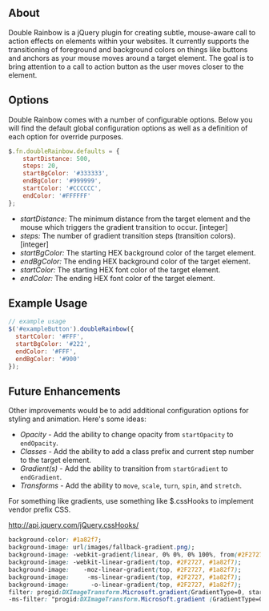 ## About ##

Double Rainbow is a jQuery plugin for creating subtle, mouse-aware call to action effects on elements within your websites.
It currently supports the transitioning of foreground and background colors on things like buttons and anchors as your mouse
moves around a target element. The goal is to bring attention to a call to action button as the user moves closer to the element.

## Options ##

Double Rainbow comes with a number of configurable options. Below you will find the default global configuration options as well as a definition of each option for override purposes.

```js
$.fn.doubleRainbow.defaults = {
    startDistance: 500,
    steps: 20,
    startBgColor: '#333333',
    endBgColor: '#999999',
    startColor: '#CCCCCC',
    endColor: '#FFFFFF'
};
```

* _startDistance:_ The minimum distance from the target element and the mouse which triggers the gradient transition to occur. [integer]
* _steps:_ The number of gradient transition steps (transition colors). [integer]
* _startBgColor:_ The starting HEX background color of the target element. 
* _endBgColor:_ The ending HEX background color of the target element.
* _startColor:_ The starting HEX font color of the target element.
* _endColor:_ The ending HEX font color of the target element.

## Example Usage ##

```javascript
// example usage
$('#exampleButton').doubleRainbow({
  startColor: '#FFF',
  startBgColor: '#222',
  endColor: '#FFF',
  endBgColor: '#900'
});
```

## Future Enhancements ##

Other improvements would be to add additional configuration options for styling and animation. Here's some ideas:

* _Opacity_ - Add the ability to change opacity from `startOpacity` to `endOpacity`.
* _Classes_ - Add the ability to add a class prefix and current step number to the target element.
* _Gradient(s)_ - Add the ability to transition from `startGradient` to `endGradient`.
* _Transforms_ - Add the ability to `move`, `scale`, `turn`, `spin`, and `stretch`.

For something like gradients, use something like $.cssHooks to implement vendor prefix CSS.

http://api.jquery.com/jQuery.cssHooks/

```css
background-color: #1a82f7;
background-image: url(images/fallback-gradient.png);
background-image: -webkit-gradient(linear, 0% 0%, 0% 100%, from(#2F2727), to(#1a82f7));
background-image: -webkit-linear-gradient(top, #2F2727, #1a82f7);
background-image:    -moz-linear-gradient(top, #2F2727, #1a82f7);
background-image:     -ms-linear-gradient(top, #2F2727, #1a82f7);
background-image:      -o-linear-gradient(top, #2F2727, #1a82f7);
filter: progid:DXImageTransform.Microsoft.gradient(GradientType=0, startColorstr=#1471da, endColorstr=#1C85FB);
-ms-filter: "progid:DXImageTransform.Microsoft.gradient (GradientType=0, startColorstr=#1471da, endColorstr=#1C85FB)";
```